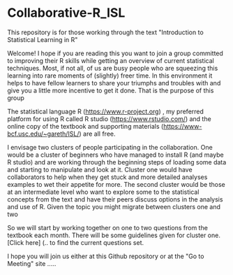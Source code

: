 # Collaborative-R_ISL
This repository is for those working through the text "Introduction to Statistical Learning in R"

Welcome!  I hope if you are reading this you want to join a group committed to improving their R skills while getting an overview of current statistical techniques.  Most, if not all, of us are busy people who are squeezing this learning into rare moments of (slightly) freer time. In this environment it helps to have fellow learners to share your triumphs and troubles with and give you a little more incentive to get it done. That is the purpose of this group

The statistical language R (https://www.r-project.org) , my preferred platform for using R called R studio (https://www.rstudio.com/) and the online copy of the textbook and supporting materials (https://www-bcf.usc.edu/~gareth/ISL/) are all free.

I envisage two clusters of people participating in the collaboration.  One would be a cluster of beginners who have managed to install R (and maybe R studio) and are working through the beginning steps of loading some data and starting to manipulate and look at it. Cluster one would have collaborators to help when they get stuck and more detailed analyses examples to wet their appetite for more. The second cluster would be those at an intermediate level who want to explore some to the statistical concepts from the text and have their peers discuss options in the analysis and use of R.  Given the topic you might migrate between clusters one and two

So we will start by working together on one to two questions from the textbook each month. There will be some guidelines given for cluster one.  [Click here] (.. to find the current questions set.

I hope you will join us either at this Github repository or at the "Go to Meeting" site .....
